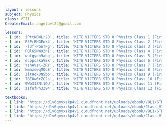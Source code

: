 ```yaml
--- 
layout : lessons 
subject: Physics
class: VIII
CreaterEmail: angelovt24@gmail.com

lessons: 
- { id: 'iPttNBWLr28', title: 'KITE VICTERS STD 8 Physics Class 1 (First Bell-ഫസ്റ്റ് ബെല്‍)' }
- { id: 'P5PrBHGEnk4', title: 'KITE VICTERS STD 8 Physics Class 2 (First Bell-ഫസ്റ്റ് ബെല്‍)' }
- { id: '-l3f-PGnTFg', title: 'KITE VICTERS STD 8 Physics Class 3 (First Bell-ഫസ്റ്റ് ബെല്‍)' }
- { id: 'PQl65NW9ZnI', title: 'KITE VICTERS STD 8 Physics Class 4 (First Bell-ഫസ്റ്റ് ബെല്‍)' }
- { id: 'wufgyoh9ahg', title: 'KITE VICTERS STD 8 Physics Class 5 (First Bell-ഫസ്റ്റ് ബെല്‍)' }
- { id: 'ecppcakaVEk', title: 'KITE VICTERS STD 8 Physics Class 6 (First Bell-ഫസ്റ്റ് ബെല്‍)' }
- { id: 'YshAVzK-ZRY', title: 'KITE VICTERS STD 8 Physics Class 7 (First Bell-ഫസ്റ്റ് ബെല്‍)' }
- { id: 'kmazswqMQoE', title: 'KITE VICTERS STD 8 Physics Class 8 (First Bell-ഫസ്റ്റ് ബെല്‍)' }
- { id: 'IitHqk0N5bo', title: 'KITE VICTERS STD 8 Physics Class 9 (First Bell-ഫസ്റ്റ് ബെല്‍)' }
- { id: 'IBE0w6rZC2s', title: 'KITE VICTERS STD 8 Physics Class 10 (First Bell-ഫസ്റ്റ് ബെല്‍)' }
- { id: '9Wb3IZNl1QU', title: 'KITE VICTERS STD 8 Physics Class 11 (First Bell-ഫസ്റ്റ് ബെല്‍)' }
- { id: 'zsfufPh3Z94', title: 'KITE VICTERS STD 8 Physics Class 12 (First Bell-ഫസ്റ്റ് ബെല്‍)' }

textbooks:
- { link: 'https://d1v6qmyxzkp4v1.cloudfront.net/uploads/ebook/VOL1/STD8/BasicScienceEnglish/BasicScienceEnglish.pdf', title: 'Basic Science part-1' , medium: 'English' }
- { link: 'https://d1v6qmyxzkp4v1.cloudfront.net/uploads/ebook/Class_VIII/Basic%20Science%20English/BasicScienceEnglish.pdf', title: 'Basic Science part-2' , medium: 'English' }
- { link: 'https://d1v6qmyxzkp4v1.cloudfront.net/uploads/ebook/VOL1/STD8/BasicScienceMalayalam/BasicScienceMalayalam.pdf', title: 'Basic Science part-1' , medium: 'Malayalam' }
- { link: 'https://d1v6qmyxzkp4v1.cloudfront.net/uploads/ebook/Class_VIII/Basic%20Science%20Malayalam/BasicScienceMalayalam.pdf', title: 'Basic Science part-2' , medium: 'Malayalam' }
---  
```

